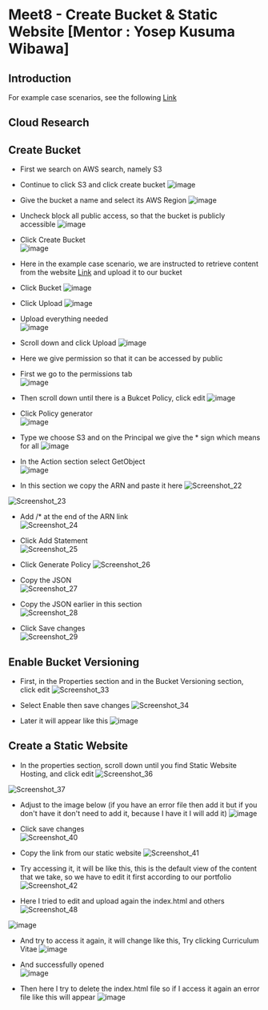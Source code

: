 # Meet8 - Create Bucket & Static Website [Mentor : Yosep Kusuma Wibawa]

## Introduction
For example case scenarios, see the following [Link](https://drive.google.com/file/d/1QRGBj1wR2xjI8yklQo5XciQF_m6r-vTG/view?usp=sharing)

## Cloud Research
## Create Bucket 
- First we search on AWS search, namely S3
- Continue to click S3 and click create bucket
![image](https://user-images.githubusercontent.com/121029600/227812088-0859ec42-a8f4-4db8-aefa-f608650b3555.png)

-	Give the bucket a name and select its AWS Region
![image](https://user-images.githubusercontent.com/121029600/227812132-c418c98f-14d9-40ef-a5dc-484008a55437.png)

-	Uncheck block all public access, so that the bucket is publicly accessible
![image](https://user-images.githubusercontent.com/121029600/227812216-e54db4a9-5e3b-4e5a-8a14-223725725dde.png)

-	Click Create Bucket   
![image](https://user-images.githubusercontent.com/121029600/227812246-f37f7fd7-5909-4a97-9f97-498369a7b9f9.png)

-	Here in the example case scenario, we are instructed to retrieve content from the website [Link](https://github.com/dianazuniarti/aws-s3-testing) and upload it to our bucket
-	Click Bucket 
![image](https://user-images.githubusercontent.com/121029600/227812374-52b997a9-fa25-47bd-8823-e3c0165a0832.png)

-	Click Upload
![image](https://user-images.githubusercontent.com/121029600/227812443-29f8d02c-714b-4b2e-a6b7-53ed25e31497.png)

-	Upload everything needed    
![image](https://user-images.githubusercontent.com/121029600/227812486-0d550eee-5be9-4dfb-9eb5-631480ff9c39.png)

-	Scroll down and click Upload
![image](https://user-images.githubusercontent.com/121029600/227812629-f8ea8ff8-7939-4c21-893b-406e74f69bdc.png)

-	Here we give permission so that it can be accessed by public
-	First we go to the permissions tab    
![image](https://user-images.githubusercontent.com/121029600/227812971-98dfe41e-dbce-4db1-a4ad-387eff82d8ed.png)

- Then scroll down until there is a Bukcet Policy, click edit
![image](https://user-images.githubusercontent.com/121029600/227812993-e512569e-5917-4d1a-97ba-274ac5660a5b.png)

- Click Policy generator    
![image](https://user-images.githubusercontent.com/121029600/227813012-f9397923-741b-46b9-a0a8-072f28d0b3c2.png)

- Type we choose S3 and on the Principal we give the * sign which means for all
![image](https://user-images.githubusercontent.com/121029600/227813091-f2aee599-5194-4963-8042-4bdaa6dd2c2e.png)

- In the Action section select GetObject    
![image](https://user-images.githubusercontent.com/121029600/227813127-bbb75bbc-2e07-4aab-bd4a-91127b0de05d.png)

- In this section we copy the ARN and paste it here
![Screenshot_22](https://user-images.githubusercontent.com/121029600/227813303-948345b4-c06d-41c9-870e-f6be95d4974a.png)

![Screenshot_23](https://user-images.githubusercontent.com/121029600/227813434-0a3eac67-503a-4c0f-ae52-42758dfd3aba.png)

- Add /* at the end of the ARN link    
![Screenshot_24](https://user-images.githubusercontent.com/121029600/227813466-5041578f-e3f6-4816-80cd-39398e1836d1.png)

- Click Add Statement    
![Screenshot_25](https://user-images.githubusercontent.com/121029600/227813570-16dc516e-81c2-418b-8cf1-bb8bbfccfd2c.png)

- Click Generate Policy
![Screenshot_26](https://user-images.githubusercontent.com/121029600/227813600-5989a941-ea72-4634-8dc1-2ce3e214de69.png)

- Copy the JSON    
![Screenshot_27](https://user-images.githubusercontent.com/121029600/227813655-3df9445c-fed9-4f60-a96b-c29baadf646a.png)

- Copy the JSON earlier in this section    
![Screenshot_28](https://user-images.githubusercontent.com/121029600/227813679-990e0bfc-b3c2-4bca-97f3-eaf04e4706d5.png)

- Click Save changes    
![Screenshot_29](https://user-images.githubusercontent.com/121029600/227813752-b68777ac-1725-4acf-a97a-be0be919499f.png)

## Enable Bucket Versioning
- First, in the Properties section and in the Bucket Versioning section, click edit
![Screenshot_33](https://user-images.githubusercontent.com/121029600/227813878-59bc98d6-9087-40f4-9c6e-a5698b1c1c12.png)

- Select Enable then save changes
![Screenshot_34](https://user-images.githubusercontent.com/121029600/227813911-2a40b94e-df27-4e89-a34b-028c67664e04.png)

- Later it will appear like this
![image](https://user-images.githubusercontent.com/121029600/227814060-7258a76c-4293-492a-9316-f72827d4d7ed.png)

## Create a Static Website
- In the properties section, scroll down until you find Static Website Hosting, and click edit
![Screenshot_36](https://user-images.githubusercontent.com/121029600/227814126-e32eb6db-5798-4639-a3c7-831d4198cebd.png)

![Screenshot_37](https://user-images.githubusercontent.com/121029600/227814146-3023b7b9-f165-441a-9a87-db4666092561.png)

- Adjust to the image below (if you have an error file then add it but if you don't have it don't need to add it, because I have it I will add it)
![image](https://user-images.githubusercontent.com/121029600/227814268-d671ac45-3be6-4885-8598-0b5555a660da.png)

- Click save changes    
![Screenshot_40](https://user-images.githubusercontent.com/121029600/227814314-c91a117e-0b2f-4924-be42-ed47d4540f3c.png)

- Copy the link from our static website
![Screenshot_41](https://user-images.githubusercontent.com/121029600/227814359-61ab9388-92f2-4741-9c7b-5defca85a8f3.png)

- Try accessing it, it will be like this, this is the default view of the content that we take, so we have to edit it first according to our portfolio
![Screenshot_42](https://user-images.githubusercontent.com/121029600/227814415-563a0789-4d25-49cb-90f9-9c39d1f95526.png)

- Here I tried to edit and upload again the index.html and others
![Screenshot_48](https://user-images.githubusercontent.com/121029600/227814554-7f41cbde-5bbf-486d-bb42-ac952e65a8c2.png)

![image](https://user-images.githubusercontent.com/121029600/227814707-9d02538b-6f2e-4b45-ab83-7a262a7b4ed4.png)

- And try to access it again, it will change like this, Try clicking Curriculum Vitae
![image](https://user-images.githubusercontent.com/121029600/227814937-b5ebd59f-2c71-45ef-866c-ef83cbc2b570.png)

- And successfully opened     
![image](https://user-images.githubusercontent.com/121029600/227814993-778a0289-fed6-4c65-b5f8-9eb74d4d7403.png)

- Then here I try to delete the index.html file so if I access it again an error file like this will appear
![image](https://user-images.githubusercontent.com/121029600/227815060-ff39cfe1-7a15-4743-9a81-a7841403a335.png)


